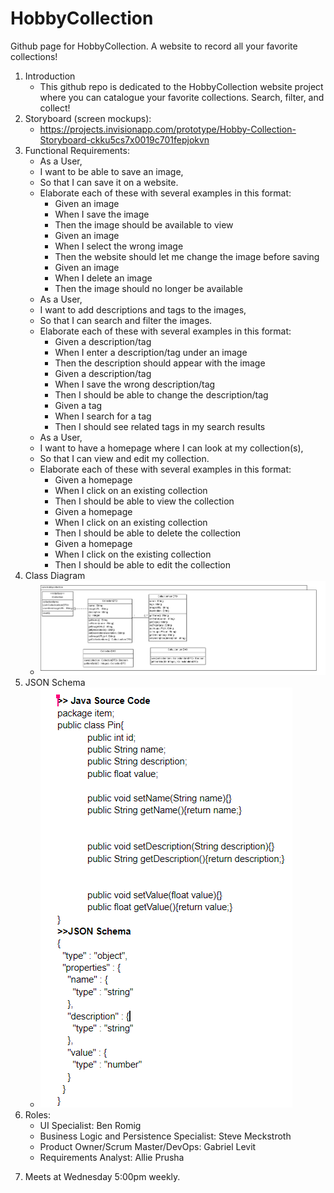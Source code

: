 # HobbyCollection
Github page for HobbyCollection. A website to record all your favorite collections!
1. Introduction
    * This github repo is dedicated to the HobbyCollection website project where you can catalogue your favorite collections. Search, filter, and collect!
2. Storyboard (screen mockups):
    * https://projects.invisionapp.com/prototype/Hobby-Collection-Storyboard-ckku5cs7x0019c701fepjokvn
3. Functional Requirements:
    * As a User,
    * I want to be able to save an image,
    * So that I can save it on a website.
    * Elaborate each of these with several examples in this format:
        * Given an image
        * When I save the image
        * Then the image should be available to view
        * Given an image
        * When I select the wrong image
        * Then the website should let me change the image before saving
        * Given an image
        * When I delete an image
        * Then the image should no longer be available
    * As a User,
    * I want to add descriptions and tags to the images,
    * So that I can search and filter the images.
    * Elaborate each of these with several examples in this format:
        * Given a description/tag
        * When I enter a description/tag under an image
        * Then the description should appear with the image
        * Given a description/tag
        * When I save the wrong description/tag
        * Then I should be able to change the description/tag
        * Given a tag
        * When I search for a tag
        * Then I should see related tags in my search results
    * As a User,
    * I want to have a homepage where I can look at my collection(s),
    * So that I can view and edit my collection.
    * Elaborate each of these with several examples in this format:
        * Given a homepage
        * When I click on an existing collection
        * Then I should be able to view the collection
        * Given a homepage
        * When I click on an existing collection
        * Then I should be able to delete the collection
        * Given a homepage
        * When I click on the existing collection
        * Then I should be able to edit the collection
4. Class Diagram
    * ![Class Diagram](/Images/HobbyCollection.png)
5. JSON Schema
    * ![JSON Schema](/Images/JSONSchema.png)
6. Roles:
    * UI Specialist: Ben Romig
    * Business Logic and Persistence Specialist: Steve Meckstroth
    * Product Owner/Scrum Master/DevOps: Gabriel Levit
    * Requirements Analyst: Allie Prusha

7) Meets at Wednesday 5:00pm weekly.